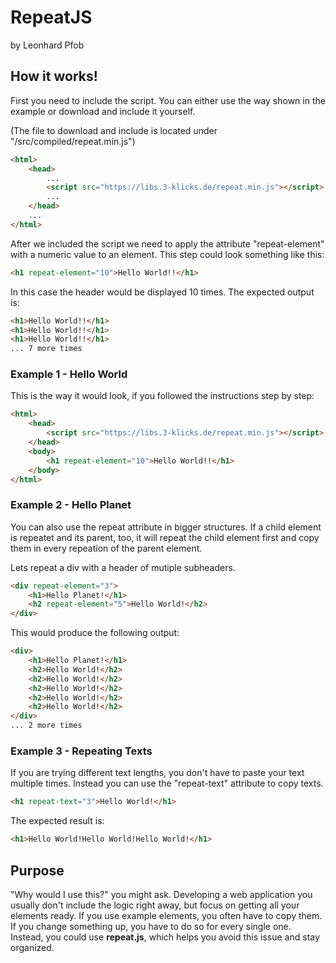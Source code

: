 # RepeatJS 
by Leonhard Pfob

## How it works!

First you need to include the script. You can either use the way shown in the example or download and include it yourself. 

(The file to download and include is located under "/src/compiled/repeat.min.js")

```html
<html>
    <head>
        ...
        <script src="https://libs.3-klicks.de/repeat.min.js"></script>
        ...
    </head>
    ...
</html>
```

After we included the script we need to apply the attribute "repeat-element" with a numeric value to an element. This step could look something like this:

```html
<h1 repeat-element="10">Hello World!!</h1>
```

In this case the header would be displayed 10 times. The expected output is:

```html
<h1>Hello World!!</h1>
<h1>Hello World!!</h1>
<h1>Hello World!!</h1>
... 7 more times
```

### Example 1 - Hello World

This is the way it would look, if you followed the instructions step by step:

```html
<html>
    <head>
        <script src="https://libs.3-klicks.de/repeat.min.js"></script>
    </head>
    <body>
        <h1 repeat-element="10">Hello World!!</h1>
    </body>
</html>
```

### Example 2 - Hello Planet

You can also use the repeat attribute in bigger structures. If a child element is repeatet and its parent, too, it will repeat the child element first and copy them in every repeation of the parent element.

Lets repeat a div with a header of mutiple subheaders.

```html
<div repeat-element="3">
    <h1>Hello Planet!</h1>
    <h2 repeat-element="5">Hello World!</h2>
</div>
```

This would produce the following output:

```html
<div>
    <h1>Hello Planet!</h1>
    <h2>Hello World!</h2>
    <h2>Hello World!</h2>
    <h2>Hello World!</h2>
    <h2>Hello World!</h2>
    <h2>Hello World!</h2>
</div>
... 2 more times
```

### Example 3 - Repeating Texts
If you are trying different text lengths, you don't have to paste your text multiple times. Instead you can use the "repeat-text" attribute to copy texts.

```html
<h1 repeat-text="3">Hello World!</h1>
```

The expected result is: 

```html
<h1>Hello World!Hello World!Hello World!</h1>
```

## Purpose

"Why would I use this?" you might ask. Developing a web application you usually don't include the logic right away, but focus on getting all your elements ready. If you use example elements, you often have to copy them. If you change something up, you have to do so for every single one. Instead, you could use **repeat.js**, which helps you avoid this issue and stay organized.






